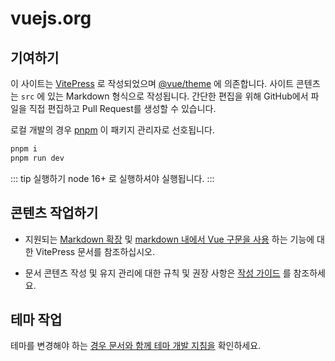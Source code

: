 # vuejs.org

## 기여하기

이 사이트는 [VitePress](https://github.com/vuejs/vitepress) 로 작성되었으며  [@vue/theme](https://github.com/vuejs/vue-theme) 에 의존합니다. 사이트 콘텐츠는 `src` 에 있는 Markdown 형식으로 작성됩니다. 간단한 편집을 위해 GitHub에서 파일을 직접 편집하고 Pull Request를 생성할 수 있습니다.

로컬 개발의 경우 [pnpm](https://pnpm.io/) 이 패키지 관리자로 선호됩니다.


```bash
pnpm i
pnpm run dev
```

::: tip 실행하기
node 16+ 로 실행하셔야 실행됩니다. 
:::


## 콘텐츠 작업하기

- 지원되는 [Markdown 확장](https://vitepress.vuejs.org/guide/markdown.html) 및 [markdown 내에서 Vue 구문을 사용](https://vitepress.vuejs.org/guide/using-vue.html) 하는 기능에 대한 VitePress 문서를 참조하십시오.

- 문서 콘텐츠 작성 및 유지 관리에 대한 규칙 및 권장 사항은 [작성 가이드](https://github.com/vuejs/docs/blob/main/.github/contributing/writing-guide.md) 를 참조하세요.

## 테마 작업

테마를 변경해야 하는 [경우 문서와 함께 테마 개발 지침을](https://github.com/vuejs/vue-theme#developing-with-real-content) 확인하세요.
